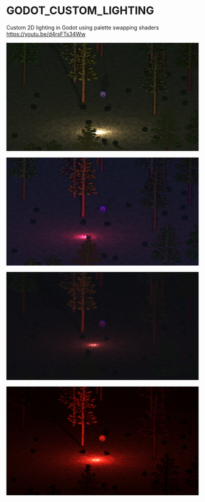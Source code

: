 # GODOT_CUSTOM_LIGHTING
Custom 2D lighting in Godot using palette swapping shaders
https://youtu.be/d4rsFTs34Ww

<p align="center">
  <img src="https://github.com/matlin975/GODOT_CUSTOM_LIGHTING/blob/main/pics/demo1.png"/>
</p>

<p align="center">
  <img src="https://github.com/matlin975/GODOT_CUSTOM_LIGHTING/blob/main/pics/demo2.png"/>
</p>

<p align="center">
  <img src="https://github.com/matlin975/GODOT_CUSTOM_LIGHTING/blob/main/pics/demo3.png"/>
</p>

<p align="center">
  <img src="https://github.com/matlin975/GODOT_CUSTOM_LIGHTING/blob/main/pics/demo4.png"/>
</p>

